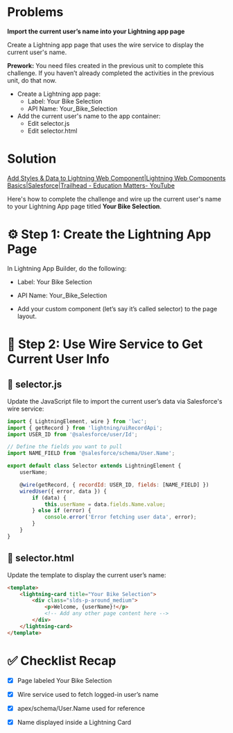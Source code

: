 # Problems

**Import the current user’s name into your Lightning app page**

Create a Lightning app page that uses the wire service to display the current user's name.

**Prework:** You need files created in the previous unit to complete this challenge. If you haven’t already completed the activities in the previous unit, do that now.

* Create a Lightning app page:
    - Label: Your Bike Selection
    - API Name: Your_Bike_Selection
* Add the current user's name to the app container:
    - Edit selector.js
    - Edit selector.html


# Solution

[Add Styles & Data to Lightning Web Component|Lightning Web Components Basics|Salesforce|Trailhead - 
Education Matters- YouTube](https://www.youtube.com/watch?v=iPi-5oJapJI)

Here's how to complete the challenge and wire up the current user's name to your Lightning App page titled **Your Bike Selection**.

# ⚙️ Step 1: Create the Lightning App Page
In Lightning App Builder, do the following:

* Label: Your Bike Selection

* API Name: Your_Bike_Selection

* Add your custom component (let’s say it’s called selector) to the page layout.

# 🧠 Step 2: Use Wire Service to Get Current User Info

## 📄 selector.js

Update the JavaScript file to import the current user’s data via Salesforce's wire service:

``` js
import { LightningElement, wire } from 'lwc';
import { getRecord } from 'lightning/uiRecordApi';
import USER_ID from '@salesforce/user/Id';

// Define the fields you want to pull
import NAME_FIELD from '@salesforce/schema/User.Name';

export default class Selector extends LightningElement {
    userName;

    @wire(getRecord, { recordId: USER_ID, fields: [NAME_FIELD] })
    wiredUser({ error, data }) {
        if (data) {
            this.userName = data.fields.Name.value;
        } else if (error) {
            console.error('Error fetching user data', error);
        }
    }
}

```

## 📄 selector.html 

Update the template to display the current user’s name:

``` html
<template>
    <lightning-card title="Your Bike Selection">
        <div class="slds-p-around_medium">
            <p>Welcome, {userName}!</p>
            <!-- Add any other page content here -->
        </div>
    </lightning-card>
</template>

```

# ✅ Checklist Recap

* [x] Page labeled Your Bike Selection

* [x] Wire service used to fetch logged-in user’s name

* [x] apex/schema/User.Name used for reference

* [x] Name displayed inside a Lightning Card